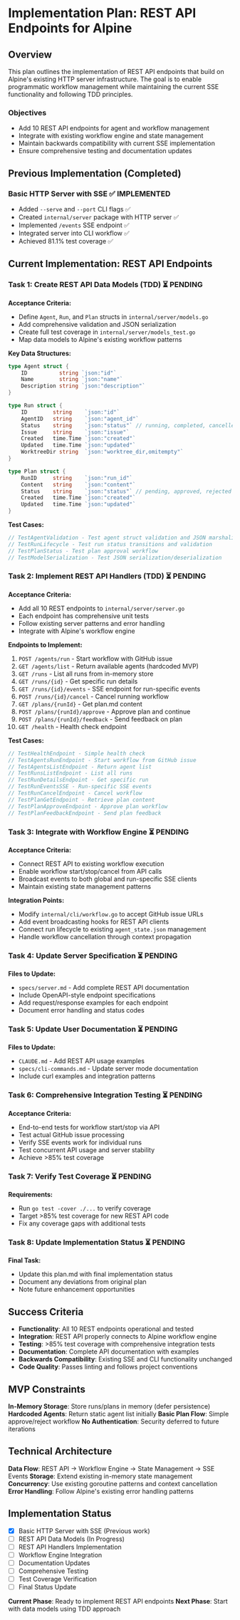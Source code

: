# Implementation Plan: REST API Endpoints for Alpine

## Overview

This plan outlines the implementation of REST API endpoints that build on Alpine's existing HTTP server infrastructure. The goal is to enable programmatic workflow management while maintaining the current SSE functionality and following TDD principles.

### Objectives
- Add 10 REST API endpoints for agent and workflow management
- Integrate with existing workflow engine and state management
- Maintain backwards compatibility with current SSE implementation
- Ensure comprehensive testing and documentation updates

## Previous Implementation (Completed)

### Basic HTTP Server with SSE ✅ **IMPLEMENTED**
- Added `--serve` and `--port` CLI flags ✅
- Created `internal/server` package with HTTP server ✅
- Implemented `/events` SSE endpoint ✅
- Integrated server into CLI workflow ✅
- Achieved 81.1% test coverage ✅

## Current Implementation: REST API Endpoints

### Task 1: Create REST API Data Models (TDD) ⏳ **PENDING**
**Acceptance Criteria:**
- Define `Agent`, `Run`, and `Plan` structs in `internal/server/models.go`
- Add comprehensive validation and JSON serialization
- Create full test coverage in `internal/server/models_test.go`
- Map data models to Alpine's existing workflow patterns

**Key Data Structures:**
```go
type Agent struct {
    ID          string `json:"id"`
    Name        string `json:"name"`
    Description string `json:"description"`
}

type Run struct {
    ID        string    `json:"id"`
    AgentID   string    `json:"agent_id"`
    Status    string    `json:"status"` // running, completed, cancelled, failed
    Issue     string    `json:"issue"`
    Created   time.Time `json:"created"`
    Updated   time.Time `json:"updated"`
    WorktreeDir string  `json:"worktree_dir,omitempty"`
}

type Plan struct {
    RunID     string    `json:"run_id"`
    Content   string    `json:"content"`
    Status    string    `json:"status"` // pending, approved, rejected
    Created   time.Time `json:"created"`
    Updated   time.Time `json:"updated"`
}
```

**Test Cases:**
```go
// TestAgentValidation - Test agent struct validation and JSON marshaling
// TestRunLifecycle - Test run status transitions and validation
// TestPlanStatus - Test plan approval workflow
// TestModelSerialization - Test JSON serialization/deserialization
```

### Task 2: Implement REST API Handlers (TDD) ⏳ **PENDING**
**Acceptance Criteria:**
- Add all 10 REST endpoints to `internal/server/server.go`
- Each endpoint has comprehensive unit tests
- Follow existing server patterns and error handling
- Integrate with Alpine's workflow engine

**Endpoints to Implement:**
1. `POST /agents/run` - Start workflow with GitHub issue
2. `GET /agents/list` - Return available agents (hardcoded MVP)
3. `GET /runs` - List all runs from in-memory store
4. `GET /runs/{id}` - Get specific run details
5. `GET /runs/{id}/events` - SSE endpoint for run-specific events
6. `POST /runs/{id}/cancel` - Cancel running workflow
7. `GET /plans/{runId}` - Get plan.md content
8. `POST /plans/{runId}/approve` - Approve plan and continue
9. `POST /plans/{runId}/feedback` - Send feedback on plan
10. `GET /health` - Health check endpoint

**Test Cases:**
```go
// TestHealthEndpoint - Simple health check
// TestAgentsRunEndpoint - Start workflow from GitHub issue
// TestAgentsListEndpoint - Return agent list
// TestRunsListEndpoint - List all runs
// TestRunDetailsEndpoint - Get specific run
// TestRunEventsSSE - Run-specific SSE events
// TestRunCancelEndpoint - Cancel workflow
// TestPlanGetEndpoint - Retrieve plan content
// TestPlanApproveEndpoint - Approve plan workflow
// TestPlanFeedbackEndpoint - Send plan feedback
```

### Task 3: Integrate with Workflow Engine ⏳ **PENDING**
**Acceptance Criteria:**
- Connect REST API to existing workflow execution
- Enable workflow start/stop/cancel from API calls
- Broadcast events to both global and run-specific SSE clients
- Maintain existing state management patterns

**Integration Points:**
- Modify `internal/cli/workflow.go` to accept GitHub issue URLs
- Add event broadcasting hooks for REST API clients
- Connect run lifecycle to existing `agent_state.json` management
- Handle workflow cancellation through context propagation

### Task 4: Update Server Specification ⏳ **PENDING**
**Files to Update:**
- `specs/server.md` - Add complete REST API documentation
- Include OpenAPI-style endpoint specifications
- Add request/response examples for each endpoint
- Document error handling and status codes

### Task 5: Update User Documentation ⏳ **PENDING**
**Files to Update:**
- `CLAUDE.md` - Add REST API usage examples
- `specs/cli-commands.md` - Update server mode documentation
- Include curl examples and integration patterns

### Task 6: Comprehensive Integration Testing ⏳ **PENDING**
**Acceptance Criteria:**
- End-to-end tests for workflow start/stop via API
- Test actual GitHub issue processing
- Verify SSE events work for individual runs
- Test concurrent API usage and server stability
- Achieve >85% test coverage

### Task 7: Verify Test Coverage ⏳ **PENDING**
**Requirements:**
- Run `go test -cover ./...` to verify coverage
- Target >85% test coverage for new REST API code
- Fix any coverage gaps with additional tests

### Task 8: Update Implementation Status ⏳ **PENDING**
**Final Task:**
- Update this plan.md with final implementation status
- Document any deviations from original plan
- Note future enhancement opportunities

## Success Criteria

- **Functionality**: All 10 REST endpoints operational and tested
- **Integration**: REST API properly connects to Alpine workflow engine
- **Testing**: >85% test coverage with comprehensive integration tests
- **Documentation**: Complete API documentation with examples
- **Backwards Compatibility**: Existing SSE and CLI functionality unchanged
- **Code Quality**: Passes linting and follows project conventions

## MVP Constraints

**In-Memory Storage**: Store runs/plans in memory (defer persistence)
**Hardcoded Agents**: Return static agent list initially
**Basic Plan Flow**: Simple approve/reject workflow
**No Authentication**: Security deferred to future iterations

## Technical Architecture

**Data Flow**: REST API → Workflow Engine → State Management → SSE Events
**Storage**: Extend existing in-memory state management
**Concurrency**: Use existing goroutine patterns and context cancellation
**Error Handling**: Follow Alpine's existing error handling patterns

## Implementation Status

- [x] Basic HTTP Server with SSE (Previous work)
- [ ] REST API Data Models (In Progress)
- [ ] REST API Handlers Implementation
- [ ] Workflow Engine Integration
- [ ] Documentation Updates
- [ ] Comprehensive Testing
- [ ] Test Coverage Verification
- [ ] Final Status Update

**Current Phase**: Ready to implement REST API endpoints
**Next Phase**: Start with data models using TDD approach